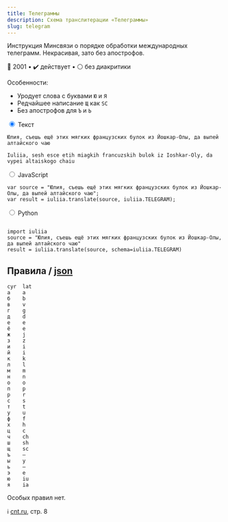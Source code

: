 ```yaml
---
title: Телеграммы
description: Схема транслитерации «Телеграммы»
slug: telegram
---
```


Инструкция Минсвязи о порядке обработки международных телеграмм. Некрасивая, зато без апострофов.

📅 2001 • ✔️ действует • ⚪ без диакритики

Особенности:

-   Уродует слова с буквами `Ю` и `Я`
-   Редчайшее написание `Щ` как `SC`
-   Без апострофов для `Ъ` и `Ь`

<div class="tabs">
<input name="tabs" type="radio" id="text" checked="checked" class="input"/>
<label for="text" class="label"><span>Текст</span></label>
<div class="panel pre-group">

<pre data-ref="source" contenteditable="true" class="editable"><code>Юлия, съешь ещё этих мягких французских булок из Йошкар-Олы, да выпей алтайского чаю</code></pre>
<pre data-ref="target" data-schema="telegram"><code>Iuliia, sesh esce etih miagkih francuzskih bulok iz Ioshkar-Oly, da vypei altaiskogo chaiu</code></pre>
</div>

<input name="tabs" type="radio" id="js" class="input"/>
<label for="js" class="label"><span>JavaScript</span></label>
<pre class="panel"><code>var source = "Юлия, съешь ещё этих мягких французских булок из Йошкар-Олы, да выпей алтайского чаю";
var result = iuliia.translate(source, iuliia.TELEGRAM);</code></pre>

<input name="tabs" type="radio" id="python" class="input"/>
<label for="python" class="label"><span>Python</span></label>
<pre class="panel"><code>
import iuliia
source = "Юлия, съешь ещё этих мягких французских булок из Йошкар-Олы, да выпей алтайского чаю"
result = iuliia.translate(source, schema=iuliia.TELEGRAM)</code></pre>
</div>

## Правила / [json](https://github.com/nalgeon/iuliia/blob/master/telegram.json)

```
cyr  lat
а    a
б    b
в    v
г    g
д    d
е    e
ё    e
ж    j
з    z
и    i
й    i
к    k
л    l
м    m
н    n
о    o
п    p
р    r
с    s
т    t
у    u
ф    f
х    h
ц    c
ч    ch
ш    sh
щ    sc
ъ    —
ы    y
ь    —
э    e
ю    iu
я    ia
```

Особых правил нет.

ℹ️ [cnt.ru](http://region.cnt.ru/documents/Instrukcia%20mezhdunarodnye%20telegrammy.pdf), стр. 8
